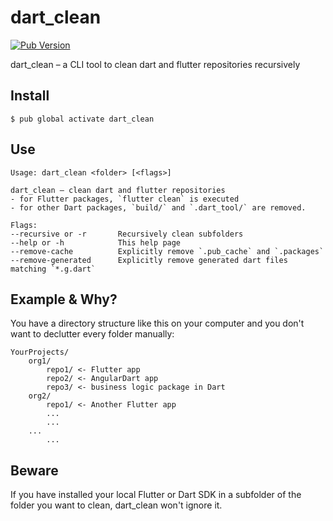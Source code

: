 # dart_clean

[![Pub Version](https://img.shields.io/pub/v/dart_clean)](https://pub.dev/packages/dart_clean)

dart_clean – a CLI tool to clean dart and flutter repositories recursively

## Install

```
$ pub global activate dart_clean
```

## Use

```text
Usage: dart_clean <folder> [<flags>]

dart_clean – clean dart and flutter repositories
- for Flutter packages, `flutter clean` is executed
- for other Dart packages, `build/` and `.dart_tool/` are removed.

Flags:
--recursive or -r       Recursively clean subfolders
--help or -h            This help page
--remove-cache          Explicitly remove `.pub_cache` and `.packages`
--remove-generated      Explicitly remove generated dart files matching `*.g.dart`
```

## Example & Why?

You have a directory structure like this on your computer and you don't want to declutter every folder manually:

```text
YourProjects/
    org1/
        repo1/ <- Flutter app
        repo2/ <- AngularDart app
        repo3/ <- business logic package in Dart
    org2/
        repo1/ <- Another Flutter app
        ...
        ...
    ...
        ...
```

## Beware

If you have installed your local Flutter or Dart SDK in a subfolder of the folder you want to clean, dart_clean won't ignore it.
